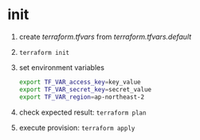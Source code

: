 # init

1. create *terraform.tfvars* from *terraform.tfvars.default*

2. `terraform init`

3. set environment variables

    ``` bash
    export TF_VAR_access_key=key_value
    export TF_VAR_secret_key=secret_value
    export TF_VAR_region=ap-northeast-2
    ```

3. check expected result: `terraform plan`

4. execute provision: `terraform apply`